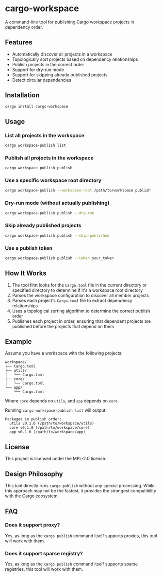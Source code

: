 # cargo-workspace

A command-line tool for publishing Cargo workspace projects in dependency order.

## Features

- Automatically discover all projects in a workspace
- Topologically sort projects based on dependency relationships
- Publish projects in the correct order
- Support for dry-run mode
- Support for skipping already published projects
- Detect circular dependencies

## Installation

```bash
cargo install cargo-workspace
```

## Usage

### List all projects in the workspace

```bash
cargo workspace-publish list
```

### Publish all projects in the workspace

```bash
cargo workspace-publish publish
```

### Use a specific workspace root directory

```bash
cargo workspace-publish --workspace-root /path/to/workspace publish
```

### Dry-run mode (without actually publishing)

```bash
cargo workspace-publish publish --dry-run
```

### Skip already published projects

```bash
cargo workspace-publish publish --skip-published
```

### Use a publish token

```bash
cargo workspace-publish publish --token your_token
```

## How It Works

1. The tool first looks for the `Cargo.toml` file in the current directory or specified directory to determine if it's a workspace root directory
2. Parses the workspace configuration to discover all member projects
3. Parses each project's `Cargo.toml` file to extract dependency relationships
4. Uses a topological sorting algorithm to determine the correct publish order
5. Publishes each project in order, ensuring that dependent projects are published before the projects that depend on them

## Example

Assume you have a workspace with the following projects:

```
workspace/
├── Cargo.toml
├── utils/
│   └── Cargo.toml
├── core/
│   └── Cargo.toml
└── app/
    └── Cargo.toml
```

Where `core` depends on `utils`, and `app` depends on `core`.

Running `cargo workspace-publish list` will output:

```
Packages in publish order:
  utils v0.1.0 (/path/to/workspace/utils)
  core v0.1.0 (/path/to/workspace/core)
  app v0.1.0 (/path/to/workspace/app)
```

## License

This project is licensed under the MPL-2.0 license.

## Design Philosophy

This tool directly runs `cargo publish` without any special processing. While this approach may not be the fastest, it provides the strongest compatibility with the Cargo ecosystem.

## FAQ

### Does it support proxy?

Yes, as long as the `cargo publish` command itself supports proxies, this tool will work with them.

### Does it support sparse registry?

Yes, as long as the `cargo publish` command itself supports sparse registries, this tool will work with them.